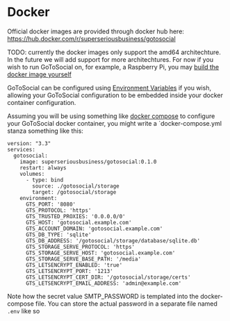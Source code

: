 # Docker

Official docker images are provided through docker hub here: https://hub.docker.com/r/superseriousbusiness/gotosocial

TODO: currently the docker images only support the amd64 architechture. In the future we will add support for more architechtures. For now if you wish to run GoToSocial on, for example, a Raspberry Pi, you may [build the docker image yourself](https://github.com/ForestJohnson/gotosocial/compare/main...forest-jank-multi-arch-docker-build)

GoToSocial can be configured using [Environment Variables](../index.md#environment-variables) if you wish, allowing your GoToSocial configuration to be embedded inside your docker container configuration.

Assuming you will be using something like [docker compose](https://docs.docker.com/compose/) to configure your GoToSocial docker container,
you might write a `docker-compose.yml stanza something like this:

```
version: "3.3"
services:
  gotosocial:
    image: superseriousbusiness/gotosocial:0.1.0
    restart: always
    volumes:
      - type: bind
        source: ./gotosocial/storage
        target: /gotosocial/storage
    environment:
      GTS_PORT: '8080'
      GTS_PROTOCOL: 'https'
      GTS_TRUSTED_PROXIES: '0.0.0.0/0'
      GTS_HOST: 'gotosocial.example.com'
      GTS_ACCOUNT_DOMAIN: 'gotosocial.example.com'
      GTS_DB_TYPE: 'sqlite'
      GTS_DB_ADDRESS: '/gotosocial/storage/database/sqlite.db'
      GTS_STORAGE_SERVE_PROTOCOL: 'https'
      GTS_STORAGE_SERVE_HOST: 'gotosocial.example.com'
      GTS_STORAGE_SERVE_BASE_PATH: '/media'
      GTS_LETSENCRYPT_ENABLED: 'true'
      GTS_LETSENCRYPT_PORT: '1213'
      GTS_LETSENCRYPT_CERT_DIR: '/gotosocial/storage/certs'
      GTS_LETSENCRYPT_EMAIL_ADDRESS: 'admin@example.com'
```

Note how the secret value SMTP_PASSWORD is templated into the docker-compose file. You can store the actual password in a separate file named `.env` like so 